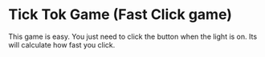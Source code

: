 # Tick Tok Game (Fast Click game)

This game is easy. You just need to click the button when the light is
on. Its will calculate how fast you click.

